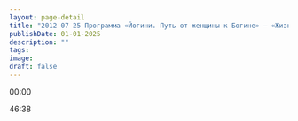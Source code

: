 ```yaml
---
layout: page-detail
title: "2012 07 25 Программа «Йогини. Путь от женщины к Богине» – «Жизнеописание сиддха йогини Мадаласы. Просветленной царицы»."
publishDate: 01-01-2025
description: ""
tags:
image:
draft: false
---
```


00:00 

46:38 

  
